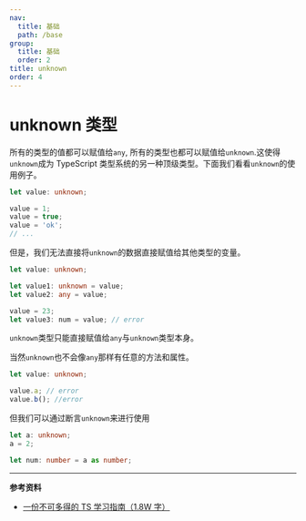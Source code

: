 ```yaml
---
nav:
  title: 基础
  path: /base
group:
  title: 基础
  order: 2
title: unknown
order: 4
---
```


# unknown 类型

所有的类型的值都可以赋值给`any`, 所有的类型也都可以赋值给`unknown`.这使得`unknown`成为 TypeScript 类型系统的另一种顶级类型。下面我们看看`unknown`的使用例子。

```ts
let value: unknown;

value = 1;
value = true;
value = 'ok';
// ...
```

但是，我们无法直接将`unknown`的数据直接赋值给其他类型的变量。

```ts
let value: unknown;

let value1: unknown = value;
let value2: any = value;

value = 23;
let value3: num = value; // error
```

`unknown`类型只能直接赋值给`any`与`unknown`类型本身。

当然`unknown`也不会像`any`那样有任意的方法和属性。

```ts
let value: unknown;

value.a; // error
value.b(); //error
```

但我们可以通过断言`unknown`来进行使用

```ts
let a: unknown;
a = 2;

let num: number = a as number;
```

---

**参考资料**

- [一份不可多得的 TS 学习指南（1.8W 字）](https://juejin.cn/post/6872111128135073806)
